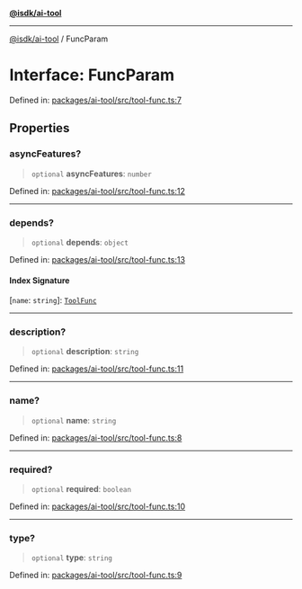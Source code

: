 [**@isdk/ai-tool**](../README.md)

***

[@isdk/ai-tool](../globals.md) / FuncParam

# Interface: FuncParam

Defined in: [packages/ai-tool/src/tool-func.ts:7](https://github.com/isdk/ai-tool.js/blob/c084189f913fb955b91b492de68bd07ce78f8c82/src/tool-func.ts#L7)

## Properties

### asyncFeatures?

> `optional` **asyncFeatures**: `number`

Defined in: [packages/ai-tool/src/tool-func.ts:12](https://github.com/isdk/ai-tool.js/blob/c084189f913fb955b91b492de68bd07ce78f8c82/src/tool-func.ts#L12)

***

### depends?

> `optional` **depends**: `object`

Defined in: [packages/ai-tool/src/tool-func.ts:13](https://github.com/isdk/ai-tool.js/blob/c084189f913fb955b91b492de68bd07ce78f8c82/src/tool-func.ts#L13)

#### Index Signature

\[`name`: `string`\]: [`ToolFunc`](../classes/ToolFunc.md)

***

### description?

> `optional` **description**: `string`

Defined in: [packages/ai-tool/src/tool-func.ts:11](https://github.com/isdk/ai-tool.js/blob/c084189f913fb955b91b492de68bd07ce78f8c82/src/tool-func.ts#L11)

***

### name?

> `optional` **name**: `string`

Defined in: [packages/ai-tool/src/tool-func.ts:8](https://github.com/isdk/ai-tool.js/blob/c084189f913fb955b91b492de68bd07ce78f8c82/src/tool-func.ts#L8)

***

### required?

> `optional` **required**: `boolean`

Defined in: [packages/ai-tool/src/tool-func.ts:10](https://github.com/isdk/ai-tool.js/blob/c084189f913fb955b91b492de68bd07ce78f8c82/src/tool-func.ts#L10)

***

### type?

> `optional` **type**: `string`

Defined in: [packages/ai-tool/src/tool-func.ts:9](https://github.com/isdk/ai-tool.js/blob/c084189f913fb955b91b492de68bd07ce78f8c82/src/tool-func.ts#L9)
